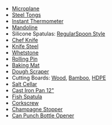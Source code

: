 - [Microplane](https://www.amazon.com/Microplane-40020-Classic-Zester-Grater/dp/B00004S7V8/)
- [Steel Tongs](https://www.amazon.com/dp/B00CF1CC3U/)
- [Instant Thermometer](https://www.amazon.com/dp/B000LDE0QQ/)
- [Mandoline](https://www.amazon.com/dp/B0000VZ57C/)
- Silicone Spatulas: [Regular](https://www.amazon.com/Vollrath-52010-High-Temp-Silicone-Spatulas/)[Spoon Style](https://www.amazon.com/Vollrath-58110-High-Temp-SoftSpoons-Silicone/dp/B073PD728F/)
- [Chef Knife](https://www.amazon.com/Victorinox-Fibrox-Chefs-Knife-8-Inch/dp/B000638D32)
- [Knife Steel](https://www.amazon.com/WINCO-Premium-Sharpening-Steel-14-Inch/dp/B00AWRN81O/)
- [Whetstone](https://www.amazon.com/Whetstone-Cutlery-20-10960-Sharpening-Stone-Sharpener/dp/B0055B2RGO/)
- [Rolling Pin](https://www.amazon.com/gp/product/B0026L7A36/)
- [Baking Mat](https://www.amazon.com/Silicone-Baking-Mat-Professional-Nonstick/dp/B00Y5VO7F4/)
- [Dough Scraper](https://www.amazon.com/Dexter-Russell-Sani-Safe-Cutter-Scraper-Polypropylene/dp/B079LVS51R/)
- Cutting Boards: [Wood](https://www.amazon.com/Cook-Home-Cutting-Hardwood-Reversible/dp/B071X5H1Z1/), [Bamboo](https://www.amazon.com/Indigo-True-Bamboo-Cutting-Built/dp/B01FTCX14A/), [HDPE](https://www.amazon.com/New-Star-Foodservice-Cutting-Board/dp/B01KOS3CXE/)
- [Salt Cellar](https://www.amazon.com/Totally-Bamboo-20-2083-2-Inch-Round/dp/B003PBHGHG/)
- [Cast Iron Pan 12"](https://www.amazon.com/Lodge-Skillet-Pre-Seasoned-Skillet-Silicone/dp/B00G2XGC88/)
- [Fish Spatula](https://www.amazon.com/Victorinox-3-Inch-6-Inch-Slotted-Turner/dp/B000931ENU/)
- [Corkscrew](https://www.amazon.com/Professional-Waiters-Corkscrew-Barvivo-Bartenders/dp/B01N6FZVIB/)
- [Champagne Stopper](https://smile.amazon.com/Winco-811642017703-upc-Champagne-Stopper/dp/B005I4GP3Y/)
- [Can Punch Bottle Opener](https://www.amazon.com/Norpro-400-Punch-Bottle-Opener/)

